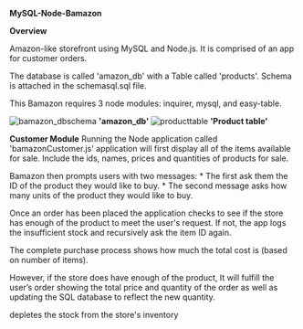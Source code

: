 **MySQL-Node-Bamazon**

**Overview**

Amazon-like storefront using MySQL and Node.js. It is comprised of an app for customer orders. 

The database is called 'amazon_db' with a Table called 'products'. Schema is attached in the schemasql.sql file.

This Bamazon requires 3 node modules: inquirer, mysql, and easy-table.

![bamazon_dbschema](https://user-images.githubusercontent.com/32534351/39560306-32d1e0ce-4e5a-11e8-90df-a5cfa4465438.PNG)
**'amazon_db'**
![producttable](https://user-images.githubusercontent.com/32534351/39560308-365f86ce-4e5a-11e8-9fcc-45a0f3ec6582.PNG)
**'Product table'**

**Customer Module**
Running the Node application called 'bamazonCustomer.js' application will first display all of the items available for sale. Include the ids, names, prices and quantities of products for sale.


Bamazon then prompts users with two messages: * The first ask them the ID of the product they would like to buy. * The second message  asks how many units of the product they would like to buy.

Once an order has been placed the application checks to see if the store has enough of the product to meet the user's request. If not, the app logs the insufficient stock and recursively ask the item ID again.

The complete purchase process shows how much the total cost is (based on number of items).

However, if the store does have enough of the product, It will fulfill the user’s order showing the total price and quantity of the order as well as updating the SQL database to reflect the new quantity.


depletes the stock from the store's inventory

